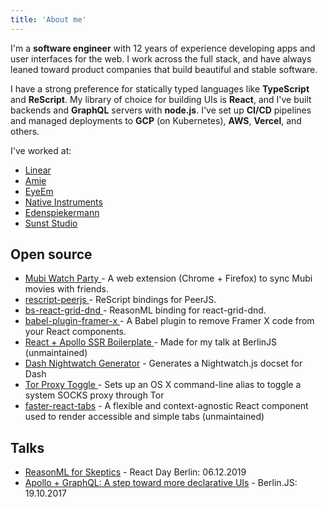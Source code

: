 ```yaml
---
title: 'About me'
---
```


I'm a **software engineer** with 12 years of experience developing apps and user interfaces for the web. I work across the full stack, and have always leaned toward product companies that build beautiful and stable software.

I have a strong preference for statically typed languages like **TypeScript** and **ReScript**. My library of choice for building UIs is **React**, and I've built backends and **GraphQL** servers with **node.js**. I've set up **CI/CD** pipelines and managed deployments to **GCP** (on Kubernetes), **AWS**, **Vercel**, and others.

I've worked at:

<ul>
  <li><a href="https://linear.app">Linear</a></li>
  <li><a href="https://amie.so">Amie</a></li>
  <li><a href="https://www.eyeem.com">EyeEm</a></li>
  <li><a href="https://www.native-instruments.com">Native Instruments</a></li>
  <li><a href="https://www.edenspiekermann.com/">Edenspiekermann</a></li>
  <li><a href="http://sunst-studio.com">Sunst Studio</a></li>
</ul>

<h2>Open source</h2>
<ul>
 <li>
    <a href="https://github.com/eschaefer/mubi-watch-party">
      Mubi Watch Party
    </a>
    - A web extension (Chrome + Firefox) to sync Mubi movies with friends.
 </li>
 <li>
    <a href="https://github.com/eschaefer/rescript-peerjs">
      rescript-peerjs
    </a>
    - ReScript bindings for PeerJS.
  </li>
  <li>
    <a href="https://github.com/eschaefer/bs-react-grid-dnd">
      bs-react-grid-dnd
    </a>
    - ReasonML binding for react-grid-dnd.
  </li>
  <li>
    <a href="https://github.com/eschaefer/babel-plugin-framer-x">
      babel-plugin-framer-x
    </a>
    - A Babel plugin to remove Framer X code from your React components.
  </li>
  <li>
    <a href="https://github.com/eschaefer/react-apollo-ssr-boilerplate">
      React + Apollo SSR Boilerplate
    </a>
    - Made for my talk at BerlinJS (unmaintained)
  </li>
  <li>
    <a href="https://github.com/eschaefer/dash-nightwatch-generator">
      Dash Nightwatch Generator</a
    >
    - Generates a Nightwatch.js docset for Dash
  </li>
  <li>
    <a href="https://github.com/eschaefer/tor-proxy-toggle">
      Tor Proxy Toggle
    </a>
    - Sets up an OS X command-line alias to toggle a system SOCKS proxy
    through Tor
  </li>
  <li>
    <a href="https://github.com/edenspiekermann/faster-react-tabs">
      faster-react-tabs</a
    >
    - A flexible and context-agnostic React component used to render
    accessible and simple tabs (unmaintained)
  </li>
</ul>

<h2>Talks</h2>
<ul>
  <li>
    <a href="https://www.youtube.com/watch?v=cmOSN_mZbEo">
      ReasonML for Skeptics</a
    >
    - React Day Berlin: 06.12.2019
  </li>
  <li>
    <a href="/blog/2017/10/22/apollo-graphql-a-step-toward-more-declarative-uis/">
      Apollo + GraphQL: A step toward more declarative UIs</a
    >
    - Berlin.JS: 19.10.2017
  </li>
</ul>
<!-- prettier-ignore-end -->

<script type="module">
  async function main() {
    async function getTracks() {
      const url =
        'https://ws.audioscrobbler.com/2.0/?method=user.getrecenttracks&user=twegen&api_key=c64ac6cffa22a119f22f856dcc646157&format=json';

      const response = await fetch(url).then((resp) => resp.json());
      return response.recenttracks.track;
    }

    const tracks = await getTracks();

    if (tracks && tracks.length) {
      document.querySelector(
        '.listening'
      ).innerHTML = `<h2>🎵 &nbsp;&nbsp;Lately I am listening to...</h2>
      <ul class="list lh-copy tracks"></ul>
    `;

      let el = document.querySelector('.tracks');

      tracks.slice(0, 25).forEach((track) => {
        let parent = document.createElement('li');
        parent.innerHTML = `<strong>${track.artist['#text']}</strong> - <span>${track.name}</span>`;
        parent.className = 'track';
        el.appendChild(parent);
      });
    }
  }

  main();
</script>

<div class="listening"></div>
